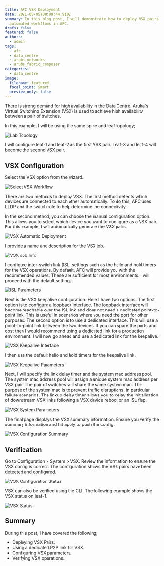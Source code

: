 ```yaml
---
title: AFC VSX Deployment
date: 2021-08-05T08:09:44.910Z
summary: In this blog post, I will demonstrate how to deploy VSX pairs using the
  automated workflows in AFC.
draft: false
featured: false
authors:
  - admin
tags:
  - afc
  - data_centre
  - aruba_networks
  - aruba_fabric_composer
categories:
  - data_centre
image:
  filename: featured
  focal_point: Smart
  preview_only: false
---
```

There is strong demand for high availability in the Data Centre. Aruba's Virtual Switching Extension (VSX) is used to achieve high availability between a pair of switches.

In this example, I will be using the same spine and leaf topology;

![](spine-leaf-base-diagram.jpg "Lab Topology")

I will configure leaf-1 and leaf-2 as the first VSX pair. Leaf-3 and leaf-4 will become the second VSX pair.

## VSX Configuration

Select the VSX option from the wizard.

![](screenshot-2021-07-08-at-22.02.11.png "Select VSX Workflow")

There are two methods to deploy VSX. The first method detects which devices are connected to each other automatically. To do this, AFC uses LLDP and the switch role to help determine the connectivity. 

In the second method, you can choose the manual configuration option. This allows you to select which device you want to configure as a VSX pair. For this example, I will automatically generate the VSX pairs.

![](screenshot-2021-07-08-at-22.02.33.png "VSX Automatic Deployment")

I provide a name and description for the VSX job.

![](screenshot-2021-07-08-at-22.03.05.png "VSX Job Info")

I configure inter-switch link (ISL) settings such as the hello and hold timers for the VSX operations. By default, AFC will provide you with the recommended values. These are sufficient for most environments. I will proceed with the default settings.

![](screenshot-2021-07-08-at-22.03.16.png "ISL Parameters")

Next is the VSX keepalive configuration. Here I have two options. The first option is to configure a loopback interface. The loopback interface will become reachable over the ISL link and does not need a dedicated point-to-point link. This is useful in scenarios where you need the port for other purposes. The second option is to use a dedicated interface. This will use a point-to-point link between the two devices. If you can spare the ports and cost then I would recommend using a dedicated link for a production environment. I will now go ahead and use a dedicated link for the keepalive.

![](screenshot-2021-07-08-at-22.06.33.png "VSX Keepalive Interface")

I then use the default hello and hold timers for the keepalive link.

![](screenshot-2021-07-08-at-22.06.47.png "VSX Keepalive Parameters")

Next, I will specify the link delay timer and the system mac address pool. The system mac address pool will assign a unique system mac address per VSX pair. The pair of switches will share the same system mac. The purpose of the system mac is to prevent traffic disruptions, in particular failure scenarios. The linkup delay timer allows you to delay the initialisation of downstream VSX links following a VSX device reboot or an ISL flap.

![](screenshot-2021-07-08-at-22.09.30.png "VSX System Parameters")

The final page displays the VSX summary information. Ensure you verify the summary information and hit apply to push the config.

![](screenshot-2021-07-08-at-22.10.40.png "VSX Configuration Summary")

## Verification

Go to Configuration > System > VSX. Review the information to ensure the VSX config is correct. The configuration shows the VSX pairs have been detected and configured.

![](screenshot-2021-07-08-at-22.18.52.png "VSX Configuration Status")

VSX can also be verified using the CLI. The following example shows the VSX status on leaf-1.

![](screenshot-2021-07-08-at-22.22.09.png "VSX Status")

## Summary

During this post, I have covered the following;

* Deploying VSX Pairs.
* Using a dedicated P2P link for VSX.
* Configuring VSX parameters.
* Verifying VSX operations.